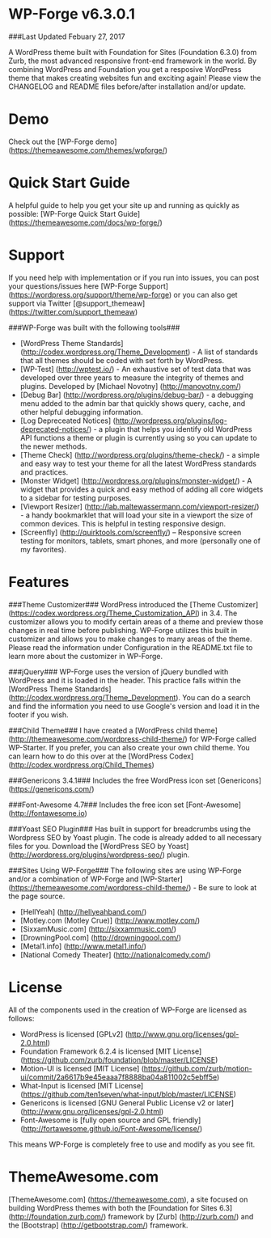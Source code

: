 WP-Forge v6.3.0.1
====================

###Last Updated Febuary 27, 2017

A WordPress theme built with Foundation for Sites (Foundation 6.3.0) from Zurb, the most advanced responsive front-end framework in the world. By combining WordPress and Foundation you get a resposive WordPress theme that makes creating websites fun and exciting again! Please view the CHANGELOG and README files before/after installation and/or update.

Demo
=============
Check out the [WP-Forge demo] (https://themeawesome.com/themes/wpforge/)

Quick Start Guide
=============
A helpful guide to help you get your site up and running as quickly as possible: [WP-Forge Quick Start Guide] (https://themeawesome.com/docs/wp-forge/)

Support
=============
If you need help with implementation or if you run into issues, you can post your questions/issues here [WP-Forge Support] (https://wordpress.org/support/theme/wp-forge) or you can also get support via Twitter [@support_themeaw] (https://twitter.com/support_themeaw)

###WP-Forge was built with the following tools###
* [WordPress Theme Standards] (http://codex.wordpress.org/Theme_Development) - A list of standards that all themes should be coded with set forth by WordPress.
* [WP-Test] (http://wptest.io/) - An exhaustive set of test data that was developed over three years to measure the integrity of themes and plugins. Developed by [Michael Novotny] (http://manovotny.com/)
* [Debug Bar] (http://wordpress.org/plugins/debug-bar/) - a debugging menu added to the admin bar that quickly shows query, cache, and other helpful debugging information.
* [Log Depreceated Notices] (http://wordpress.org/plugins/log-deprecated-notices/) - a plugin that helps you identify old WordPress API functions a theme or plugin is currently using so you can update to the newer methods.
* [Theme Check] (http://wordpress.org/plugins/theme-check/) - a simple and easy way to test your theme for all the latest WordPress standards and practices.
* [Monster Widget] (http://wordpress.org/plugins/monster-widget/) - A widget that provides a quick and easy method of adding all core widgets to a sidebar for testing purposes.
* [Viewport Resizer] (http://lab.maltewassermann.com/viewport-resizer/) - a handy bookmarklet that will load your site in a viewport the size of common devices. This is helpful in testing responsive design.
* [Screenfly] (http://quirktools.com/screenfly/) – Responsive screen testing for monitors, tablets, smart phones, and more (personally one of my favorites).

Features
=============

###Theme Customizer###
WordPress introduced the [Theme Customizer] (https://codex.wordpress.org/Theme_Customization_API) in 3.4. The customizer allows you to modify certain areas of a theme and preview those changes in real time before publishing. WP-Forge utilizes this built in customizer and allows you to make changes to many areas of the theme. Please read the information under Configuration in the README.txt file to learn more about the customizer in WP-Forge.

###jQuery###
WP-Forge uses the version of jQuery bundled with WordPress and it is loaded in the header. This practice falls within the [WordPress Theme Standards] (http://codex.wordpress.org/Theme_Development). You can do a search and find the information you need to use Google's version and load it in the footer if you wish.

###Child Theme###
I have created a [WordPress child theme] (http://themeawesome.com/wordpress-child-theme/) for WP-Forge called WP-Starter. If you prefer, you can also create your own child theme. You can learn how to do this over at the [WordPress Codex] (http://codex.wordpress.org/Child_Themes)

###Genericons 3.4.1###
Includes the free WordPress icon set [Genericons] (https://genericons.com/)

###Font-Awesome 4.7###
Includes the free icon set [Font-Awesome] (http://fontawesome.io)

###Yoast SEO Plugin###
Has built in support for breadcrumbs using the Wordpress SEO by Yoast plugin. The code is already added to all necessary files for you. Download the [WordPress SEO by Yoast] (http://wordpress.org/plugins/wordpress-seo/) plugin.

###Sites Using WP-Forge###
The following sites are using WP-Forge and/or a combination of WP-Forge and [WP-Starter] (https://themeawesome.com/wordpress-child-theme/) - Be sure to look at the page source.
* [HellYeah] (http://hellyeahband.com/)
* [Motley.com (Motley Crue)] (http://www.motley.com/)
* [SixxamMusic.com] (http://sixxammusic.com/)
* [DrowningPool.com] (http://drowningpool.com/)
* [Metal1.info] (http://www.metal1.info/)
* [National Comedy Theater] (http://nationalcomedy.com/)

License
=============
All of the components used in the creation of WP-Forge are licensed as follows:
* WordPress is licensed [GPLv2] (http://www.gnu.org/licenses/gpl-2.0.html)
* Foundation Framework 6.2.4 is licensed [MIT License] (https://github.com/zurb/foundation/blob/master/LICENSE)
* Motion-UI is licensed [MIT License] (https://github.com/zurb/motion-ui/commit/2a6617b9e45eaaa7f8888ba04a811002c5ebff5e)
* What-Input is licensed [MIT License] (https://github.com/ten1seven/what-input/blob/master/LICENSE)
* Genericons is licensed [GNU General Public License v2 or later] (http://www.gnu.org/licenses/gpl-2.0.html)
* Font-Awesome is [fully open source and GPL friendly] (http://fortawesome.github.io/Font-Awesome/license/)

This means WP-Forge is completely free to use and modify as you see fit.

ThemeAwesome.com
=============
[ThemeAwesome.com] (https://themeawesome.com), a site focused on building WordPress themes with both the [Foundation for Sites 6.3] (http://foundation.zurb.com/) framework by [Zurb] (http://zurb.com/) and the [Bootstrap] (http://getbootstrap.com/) framework.
